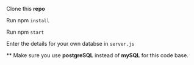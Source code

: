 Clone this <strong>repo</strong>

Run npm <code>install</code>

Run npm <code>start</code>

Enter the details for your own databse in <code>server.js</code>

** Make sure you use <strong>postgreSQL</strong> instead of <strong>mySQL</strong> for this code base.

